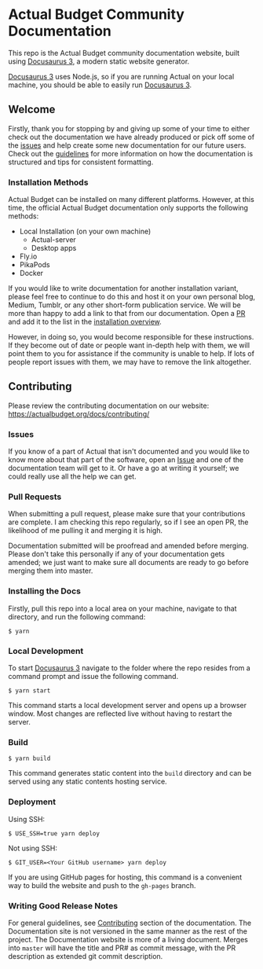 # Actual Budget Community Documentation

This repo is the Actual Budget community documentation website, built using [Docusaurus 3](https://docusaurus.io/), a modern static website generator.

[Docusaurus 3](https://docusaurus.io/) uses Node.js, so if you are running Actual on your local machine, you should be able to easily run [Docusaurus 3](https://docusaurus.io/).

## Welcome

Firstly, thank you for stopping by and giving up some of your time to either check out the documentation we have already produced or pick off
some of the [issues](https://github.com/actualbudget/docs/issues) and help create some new documentation for our future users. Check out the
[guidelines](https://actualbudget.org/docs/contributing/writing-docs) for more information on how the documentation is structured and tips for consistent formatting.

### Installation Methods

Actual Budget can be installed on many different platforms. However, at this time, the official Actual Budget documentation only supports the following methods:

* Local Installation (on your own machine)
  * Actual-server
  * Desktop apps
* Fly.io
* PikaPods
* Docker

If you would like to write documentation for another installation variant, please feel free to continue to do this and host it on your own personal blog, Medium, Tumblr, or any other short-form publication service. We will be more than happy to add a link to that from our documentation. Open a [PR](https://github.com/actualbudget/docs/pulls) and add it to the list in the [installation overview](https://actualbudget.org/docs/install/#additional-installation-options).

However, in doing so, you would become responsible for these instructions. If they become out of date or people want in-depth help with them, we will point them to you for assistance if the community is unable to help. If lots of people report issues with them, we may have to remove the link altogether.


## Contributing 

Please review the contributing documentation on our website: https://actualbudget.org/docs/contributing/

### Issues

If you know of a part of Actual that isn't documented and you would like to know more about that part of the software, open an [Issue](https://github.com/actualbudget/docs/issues) and one of the documentation team will get to it. Or have a go at writing it yourself; we could really use all the help we can get.

### Pull Requests

When submitting a pull request, please make sure that your contributions are complete. I am checking this repo regularly, so if I see an open PR, the likelihood of me pulling it and merging it is high.

Documentation submitted will be proofread and amended before merging. Please don't take this personally if any of your documentation gets amended; we just want to make sure all documents are ready to go before merging them into master.

### Installing the Docs

Firstly, pull this repo into a local area on your machine, navigate to that directory, and run the following command:

```
$ yarn
```

### Local Development

To start [Docusaurus 3](https://docusaurus.io/) navigate to the folder where the repo resides from a command prompt and issue the following command.

```
$ yarn start
```

This command starts a local development server and opens up a browser window. Most changes are reflected live without having to restart the server.

### Build

```
$ yarn build
```

This command generates static content into the `build` directory and can be served using any static contents hosting service.

### Deployment

Using SSH:

```
$ USE_SSH=true yarn deploy
```

Not using SSH:

```
$ GIT_USER=<Your GitHub username> yarn deploy
```

If you are using GitHub pages for hosting, this command is a convenient way to build the website and push to the `gh-pages` branch.

### Writing Good Release Notes

For general guidelines, see [Contributing](https://actualbudget.org/docs/contributing/#writing-good-release-notes) section of the documentation. The Documentation site is not versioned in the same manner as the rest of the project. The Documentation website is more of a living document. Merges into `master` will have the title and PR# as commit message, with the PR description as extended git commit description.
